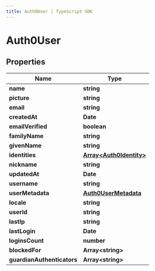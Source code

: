 ```yaml
---
title: Auth0User | TypeScript SDK
---
```



# Auth0User



## Properties

Name | Type
------------ | -------------
**name** | **string**
**picture** | **string**
**email** | **string**
**createdAt** | **Date**
**emailVerified** | **boolean**
**familyName** | **string**
**givenName** | **string**
**identities** | [**Array&lt;Auth0Identity&gt;**](Auth0Identity)
**nickname** | **string**
**updatedAt** | **Date**
**username** | **string**
**userMetadata** | [**Auth0UserMetadata**](Auth0UserMetadata)
**locale** | **string**
**userId** | **string**
**lastIp** | **string**
**lastLogin** | **Date**
**loginsCount** | **number**
**blockedFor** | **Array&lt;string&gt;**
**guardianAuthenticators** | **Array&lt;string&gt;**


